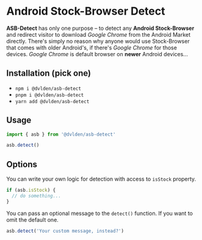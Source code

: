# Android Stock-Browser Detect

**ASB-Detect** has only one purpose – to detect any **Android Stock-Browser** and redirect visitor to download _Google Chrome_ from the Android Market directly. There's simply no reason why anyone would use Stock-Browser that comes with older Android's, if there's _Google Chrome_ for those devices. _Google Chrome_ is default browser on **newer** Android devices...

## Installation (pick one)

- `npm i @dvlden/asb-detect`
- `pnpm i @dvlden/asb-detect`
- `yarn add @dvlden/asb-detect`


## Usage

```typescript
import { asb } from '@dvlden/asb-detect'

asb.detect()
```

## Options

You can write your own logic for detection with access to `isStock` property.

```typescript
if (asb.isStock) {
  // do something...
}
```

You can pass an optional message to the `detect()` function. If you want to omit the default one.

```typescript
asb.detect('Your custom message, instead?')
```
